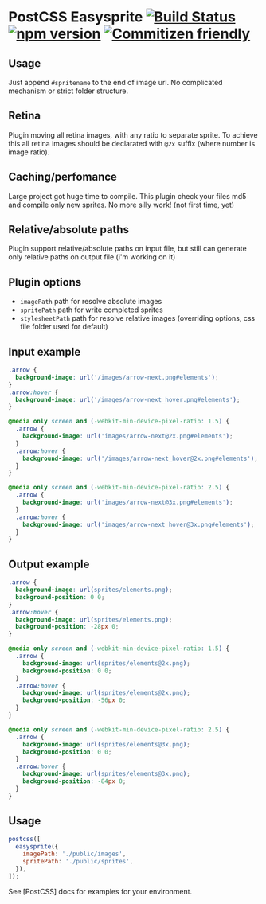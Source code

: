 # PostCSS Easysprite [![Build Status](https://travis-ci.org/glebmachine/postcss-easysprites.svg?branch=master)](https://travis-ci.org/glebmachine/postcss-easysprites) [![npm version](https://badge.fury.io/js/postcss-easysprites.svg)](http://badge.fury.io/js/postcss-easysprites) [![Commitizen friendly](https://img.shields.io/badge/commitizen-friendly-brightgreen.svg)](http://commitizen.github.io/cz-cli/)

## Usage

Just append `#spritename` to the end of image url. No complicated mechanism or strict folder structure.

## Retina

Plugin moving all retina images, with any ratio to separate sprite. To achieve this all retina images should be declarated with `@2x` suffix (where number is image ratio).

## Caching/perfomance

Large project got huge time to compile. This plugin check your files md5 and compile only new sprites. No more silly work! (not first time, yet)

## Relative/absolute paths

Plugin support relative/absolute paths on input file, but still can generate only relative paths on output file (i'm working on it)

## Plugin options

- `imagePath` path for resolve absolute images
- `spritePath` path for write completed sprites
- `stylesheetPath` path for resolve relative images (overriding options, css file folder used for default)

## Input example

```css
.arrow {
  background-image: url('/images/arrow-next.png#elements');
}
.arrow:hover {
  background-image: url('/images/arrow-next_hover.png#elements');
}

@media only screen and (-webkit-min-device-pixel-ratio: 1.5) {
  .arrow {
    background-image: url('images/arrow-next@2x.png#elements');
  }
  .arrow:hover {
    background-image: url('/images/arrow-next_hover@2x.png#elements');
  }
}

@media only screen and (-webkit-min-device-pixel-ratio: 2.5) {
  .arrow {
    background-image: url('images/arrow-next@3x.png#elements');
  }
  .arrow:hover {
    background-image: url('images/arrow-next_hover@3x.png#elements');
  }
}
```

## Output example

```css
.arrow {
  background-image: url(sprites/elements.png);
  background-position: 0 0;
}
.arrow:hover {
  background-image: url(sprites/elements.png);
  background-position: -28px 0;
}

@media only screen and (-webkit-min-device-pixel-ratio: 1.5) {
  .arrow {
    background-image: url(sprites/elements@2x.png);
    background-position: 0 0;
  }
  .arrow:hover {
    background-image: url(sprites/elements@2x.png);
    background-position: -56px 0;
  }
}

@media only screen and (-webkit-min-device-pixel-ratio: 2.5) {
  .arrow {
    background-image: url(sprites/elements@3x.png);
    background-position: 0 0;
  }
  .arrow:hover {
    background-image: url(sprites/elements@3x.png);
    background-position: -84px 0;
  }
}
```

## Usage

```js
postcss([
  easysprite({
    imagePath: './public/images',
    spritePath: './public/sprites',
  }),
]);
```

See [PostCSS] docs for examples for your environment.
